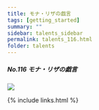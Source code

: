 ```yaml
---
title: モナ・リザの戯言
tags: [getting_started]
summary: ""
sidebar: talents_sidebar
permalink: talents_116.html
folder: talents
---
```



##### No.116 モナ・リザの戯言

![](https://yt3.ggpht.com/ytc/AKedOLTbCtN02EVfFE-YogZWgxCbRLhByR3LD-ACoef0xg=s176-c-k-c0x00ffffff-no-rj)






{% include links.html %}
